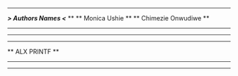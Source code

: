 **********************************************************

*******************>  Authors Names   <*******************
**
**                    Monica Ushie                      **
**                  Chimezie Onwudiwe                   **
**********************************************************
**********************************************************
**                                                      **
**                      ALX PRINTF                      **
**                                                      **
**********************************************************
